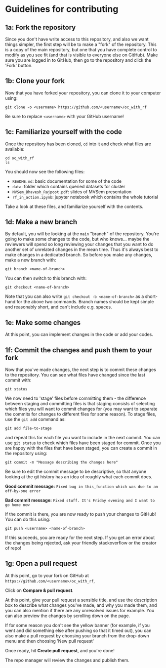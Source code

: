 
# Guidelines for contributing

## 1a: Fork the repository

Since you don't have write access to this repository, and also we want things simpler, the first step will be to make a "fork" of the repository.
This is a copy of the main repository, but one that you have complete control to modify as you see fit
(and that is visible to everyone else on GitHub).  Make sure you are logged in to GitHub, then go to the
repository and click the 'Fork' button.

## 1b: Clone your fork

Now that you have forked your repository, you can clone it to your computer using:

    git clone -o <username> https://github.com/<username>/oc_with_rf

Be sure to replace ``<username>`` with your GitHub username!

## 1c: Familiarize yourself with the code

Once the repository has been cloned, ``cd`` into it and check what files are available:

    cd oc_with_rf
    ls

You should now see the following files:

* ``README.md``: basic documentation for some of the code
* ``data``: folder which contains queried datasets for cluster
* ``MVSem_Bhavesh_Rajpoot.pdf``: slides of MVSem presentation
* ``rf_in_action.ipynb``: jupyter notebook which contains the whole tutorial

Take a look at these files, and familiarize yourself with the contents.

## 1d: Make a new branch

By default, you will be looking at the ``main`` "branch" of the repository. You're going to make some
changes to the code, but who knows... maybe the reviewers will spend so long reviewing your changes
that you want to do another set of unrelated changes in the mean time. Thus it's always best to make
changes in a dedicated branch. So before you make any changes, make a new branch with:

    git branch <name-of-branch>

You can then switch to this branch with:

    git checkout <name-of-branch>

Note that you can also write ``git checkout -b <name-of-branch>`` as a short-hand for the above two
commands. Branch names should be kept simple and reasonably short, and can't include e.g. spaces.

## 1e: Make some changes

At this point, you can implement changes in the code or add your codes.

## 1f: Commit the changes and push them to your fork

Now that you've made changes, the next step is to commit these changes to the repository. You can see
what files have changed since the last commit with:

    git status

We now need to 'stage' files before committing them - the difference between staging and committing
files is that staging consists of selecting which files you will want to commit changes for (you may
want to separate the commits for changes to different files for some reason). To stage files, use
the ``git add`` command as:

    git add file-to-stage

and repeat this for each file you want to include in the next commit. You can use ``git status``
to check which files have been staged for commit. Once you are happy with the files that have been
staged, you can create a commit in the repository using:

    git commit -m "Message describing the changes here"

Be sure to edit the commit message to be descriptive, so that anyone looking at the git history has
an idea of roughly what each commit does.

**Good commit message:** ``Fixed bug in this_function which was due to an off-by-one error``

**Bad commit message:** ``Fixed stuff. It's Friday evening and I want to go home now``

If the commit is there, you are now ready to push your changes to GitHub! You can do this using:

    git push <username> <name-of-branch>

If this succeeds, you are ready for the next step. If you get an error about the changes being rejected,
ask your friendly stackoverflow or the creator of repo!

## 1g: Open a pull request

At this point, go to your fork on GitHub at ``https://github.com/<username>/oc_with_rf``,

Click on **Compare & pull request**.

At this point, give your pull request a sensible title, and use the description box to describe what
changes you've made, and why you made them, and you can also mention if there are any unresolved issues for
 example. You can also preview the changes by scrolling down on the page.

If for some reason you don't see the yellow banner (for example, if you went and did something else
after pushing so that it timed out), you can also make a pull request by choosing your branch from the
drop-down menu and then choosing 'New pull request'

Once ready, hit **Create pull request**, and you're done!

The repo manager will review the changes and publish them.

